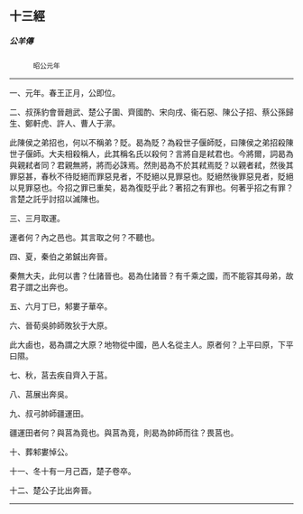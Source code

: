 

## 十三經

##### 公羊傳
　　　`昭公元年`

* * *

一、元年。春王正月，公即位。

二、叔孫豹會晉趙武、楚公子圍、齊國酌、宋向戌、衞石惡、陳公子招、蔡公孫歸生、鄭軒虎、許人、曹人于漷。

此陳侯之弟招也，何以不稱弟？貶。曷為貶？為殺世子偃師貶，曰陳侯之弟招殺陳世子偃師。大夫相殺稱人，此其稱名氏以殺何？言將自是弒君也。今將爾，詞曷為與親弒者同？君親無將，將而必誅焉。然則曷為不於其弒焉貶？以親者弒，然後其罪惡甚，春秋不待貶絕而罪惡見者，不貶絕以見罪惡也。貶絕然後罪惡見者，貶絕以見罪惡也。今招之罪已重矣，曷為復貶乎此？著招之有罪也。何著乎招之有罪？言楚之託乎討招以滅陳也。

三、三月取運。

運者何？內之邑也。其言取之何？不聽也。

四、夏，秦伯之弟鍼出奔晉。

秦無大夫，此何以書？仕諸晉也。曷為仕諸晉？有千乘之國，而不能容其母弟，故君子謂之出奔也。

五、六月丁巳，邾婁子華卒。

六、晉荀吳帥師敗狄于大原。

此大鹵也，曷為謂之大原？地物從中國，邑人名從主人。原者何？上平曰原，下平曰隰。

七、秋，莒去疾自齊入于莒。

八、莒展出奔吳。

九、叔弓帥師疆運田。

疆運田者何？與莒為竟也。與莒為竟，則曷為帥師而往？畏莒也。

十、葬邾婁悼公。

十一、冬十有一月己酉，楚子卷卒。

十二、楚公子比出奔晉。

* * *

